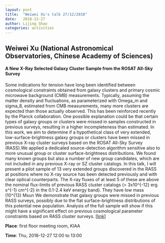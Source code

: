 ```yaml
---
layout: post
title:  "Weiwei Xu's talk 27/12/2018"
date:   2018-12-27
author: Lijing Shao
categories: activities
---
```


## Weiwei Xu (National Astronomical Observatories, Chinese Academy of Sciences)

#### A New X-Ray Selected Galaxy Cluster Sample from the ROSAT All-Sky Survey

Some indications for tension have long been identified between cosmological
constraints obtained from galaxy clusters and primary cosmic microwave
background (CMB) measurements. Typically, assuming the matter density and
fluctuations, as parameterized with Omega_m and sigma_8, estimated from CMB
measurements, many more clusters are expected than those actually observed.
This has been reinforced recently by the Planck collaboration. One possible
explanation could be that certain types of galaxy groups or clusters were
missed in samples constructed in previous surveys, resulting in a higher
incompleteness than estimated. In this work, we aim to determine if a
hypothetical class of very extended, low-surface-brightness galaxy groups or
clusters have been missed in previous X-ray cluster surveys based on the ROSAT
All-Sky Survey (RASS).We applied a dedicated source-detection algorithm
sensitive also to more unusual group or cluster surface-brightness
distributions. We found many known groups but also a number of new group
candidates, which are not included in any previous X-ray or SZ cluster
catalogs. In this talk, I will present a pilot sample of 13 very extended
groups discovered in the RASS at positions where no X-ray source has been
detected previously and with clear optical counterparts. The X-ray fluxes of at
least 5 of these are above the nominal flux-limits of previous RASS cluster
catalogs (> 3x10^{-12} erg s^{-1} cm^{-2} in the 0.1-2.4 keV energy band). They
have low mass (10^{13} Msun We demonstrate that galaxy groups were missed in
previous RASS surveys, possibly due to the flat surface-brightness
distributions of this potential new population. Analysis of the full sample
will show if this might have a significant effect on previous cosmological
parameter constraints based on RASS cluster surveys.
[[link](http://kiaa.pku.edu.cn/lunchtalks/2018decthu)]

**Place**: first floor meeting room, KIAA

**Time**: Thu, 2018-12-27 12:00 to 13:00
